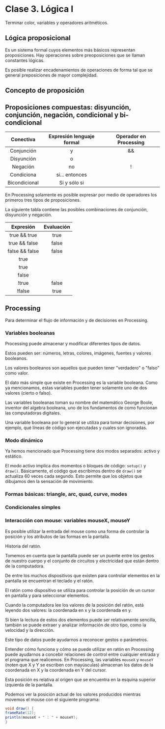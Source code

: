 # Clase 3. Lógica I

Terminar color, variables y operadores aritméticos. 

## Lógica proposicional

Es un sistema formal cuyos elementos más básicos representan proposiciones. Hay operaciones sobre preoposiciones que se llaman constantes lógicas. 

Es posible realizar encadenamientos de operaciones de forma tal que se general preposiciones de mayor complejidad. 

## Concepto de proposición

## Proposiciones compuestas: disyunción, conjunción, negación, condicional y bi-condicional

| Conectiva   | Expresión lenguaje formal| Operador en Processing |
|:-----------:|:------------------------:|:----------------------:|
| Conjunción   | y                        | &&                    |
| Disyunción   | o                        | ||                    |
| Negación     | no                       | !                     |
| Condiciona   | si... entonces           |                       |
| Bicondicional| Si y sólo si             |                       |

En Processing solamente es posible expresar por medio de operadores los primeros tres tipos de proposiciones. 

La siguiente tabla contiene las posibles combinaciones de conjunción, disyunción y negación. 

|Expresión|Evaluación|
|:-------:|:--------:|
|true && true|true|
|true && false|false|
|false && false|false|
|true || true|true|
|true || false|true|
|false || false |false|
|!true|false|
|!false|true|

## Processing

Para determinar el flujo de información y de decisiones en Processing. 

### Variables booleanas

Processing puede almacenar y modificar diferentes tipos de datos. 

Estos pueden ser: números, letras, colores, imágenes, fuentes y valores booleanos. 

Los valores booleanos son aquellos que pueden tener "verdadero" o "falso" como valor. 

El dato más simple que existe en Processing es la variable booleana. Como ya mencionamos, estas variables pueden tener solamente uno de dos valores (cierto o falso). 

Las variables booleanas toman su nombre del matemático George Boole, inventor del algebra booleana, uno de los fundamentos de como funcionan las computadoras digitales. 

Una variable booleana por lo general se utiliza para tomar decisiones, por ejemplo, qué líneas de código son ejecutadas y cuales son ignoradas. 

### Modo dinámico

Ya hemos mencionado que Processing tiene dos modos separados: activo y estático. 

El modo activo implica dos momentos o bloques de código: `setup()` y `draw()`. Básicamente, el código que escribimos dentro de `draw()` se actualiza 60 veces cada segundo. Esto permite que los objetos que dibujamos den la sensación de movimiento. 

### Formas básicas: triangle, arc, quad, curve, modes

### Condicionales simples

### Interacción con mouse: variables mouseX, mouseY

Es posible utilizar la entrada del mouse como una forma de controlar la posición y los atributos de las formas en la pantalla.

Historia del ratón. 

Tomemos en cuenta que la pantalla puede ser un puente entre los gestos de nuestro cuerpo y el conjunto de circuitos y electricidad que están dentro de la computadora. 

De entre los muchos dispositivos que existen para controlar elementos en la pantalla se encuentran el teclado y el ratón. 

El ratón como dispositivo se utiliza para controlar la posición de un cursor en pantalla y para seleccionar elementos. 

Cuando la computadora lee los valores de la posición del ratón, está leyendo dos valores: la coordenada en x y la coordenada en y. 

Si bien la lectura de estos dos elementos puede ser relativamente sencilla, también se puede extraer y analizar información de otro tipo, como la velocidad y la dirección. 

Este tipo de datos puede ayudarnos a reconocer gestos o parámetros.

Entender cómo funciona y cómo se puede utilizar en ratón en Processing puede ayudarnos a concebir relaciones de control entre cualquier entrada y el programa que realicemos. 
En Processing, las variables `mouseX` y `mouseY` (noten que X y Y se escriben con mayúsculas) almacenan los datos de la coordenada en X y la coordenada en Y del cursor. 

Esta posición es relativa al origen que se encuentra en la esquina superior izquierda de la pantalla. 

Podemos ver la posición actual de los valores producidos mientras movemos el mouse con el siguiente programa: 

```java
void draw() {
frameRate(12);
println(mouseX + " : " + mouseY);
}
```
